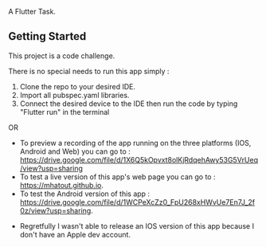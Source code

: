 A Flutter Task.

## Getting Started

This project is a code challenge.

There is no special needs to run this app simply :
1. Clone the repo to your desired IDE.
2. Import all pubspec.yaml libraries.
3. Connect the desired device to the IDE then run the code by typing "Flutter run" in the terminal

OR

- To preview a recording of the app running on the three platforms (IOS, Android and Web) you can go to : https://drive.google.com/file/d/1X6Q5kOpvxt8olKjRdqehAwy53G5VrUeq/view?usp=sharing
- To test a live version of this app's web page you can go to : https://mhatout.github.io.
- To test the Android version of this app : https://drive.google.com/file/d/1WCPeXcZz0_FpU268xHWvUe7En7J_2f0z/view?usp=sharing.

* Regretfully I wasn't able to release an IOS version of this app because I don't have an Apple dev account.
